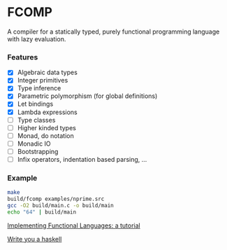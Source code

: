 # FCOMP

A compiler for a statically typed, purely functional programming language with lazy evaluation.

### Features

- [x] Algebraic data types
- [x] Integer primitives
- [x] Type inference
- [x] Parametric polymorphism (for global definitions)
- [x] Let bindings
- [x] Lambda expressions
- [ ] Type classes
- [ ] Higher kinded types
- [ ] Monad, do notation
- [ ] Monadic IO
- [ ] Bootstrapping
- [ ] Infix operators, indentation based parsing, ...

### Example

```bash
make
build/fcomp examples/nprime.src
gcc -O2 build/main.c -o build/main
echo "64" | build/main
```

[Implementing Functional Languages: a tutorial](https://www.microsoft.com/en-us/research/publication/implementing-functional-languages-a-tutorial/)

[Write you a haskell](http://dev.stephendiehl.com/fun/index.html)